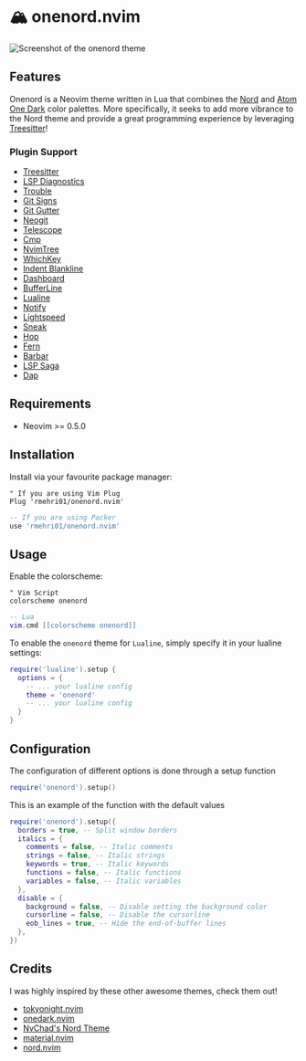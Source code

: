 # 🏔️ onenord.nvim

![Screenshot of the onenord theme](https://user-images.githubusercontent.com/52933714/138731499-c4092892-46cf-45e6-8947-edb5dfe32c06.png)

## Features

Onenord is a Neovim theme written in Lua that combines the [Nord](https://www.nordtheme.com) and [Atom One Dark](https://github.com/atom/atom/tree/master/packages/one-dark-ui) color palettes. More specifically, it seeks to add more vibrance to the Nord theme and provide a great programming experience by leveraging [Treesitter](https://github.com/nvim-treesitter/nvim-treesitter)!

### Plugin Support

- [Treesitter](https://github.com/nvim-treesitter/nvim-treesitter)
- [LSP Diagnostics](https://neovim.io/doc/user/lsp.html)
- [Trouble](https://github.com/folke/trouble.nvim)
- [Git Signs](https://github.com/lewis6991/gitsigns.nvim)
- [Git Gutter](https://github.com/airblade/vim-gitgutter)
- [Neogit](https://github.com/TimUntersberger/neogit)
- [Telescope](https://github.com/nvim-telescope/telescope.nvim)
- [Cmp](https://github.com/hrsh7th/nvim-cmp)
- [NvimTree](https://github.com/kyazdani42/nvim-tree.lua)
- [WhichKey](https://github.com/folke/which-key.nvim)
- [Indent Blankline](https://github.com/lukas-reineke/indent-blankline.nvim)
- [Dashboard](https://github.com/glepnir/dashboard-nvim)
- [BufferLine](https://github.com/akinsho/nvim-bufferline.lua)
- [Lualine](https://github.com/hoob3rt/lualine.nvim)
- [Notify](https://github.com/rcarriga/nvim-notify)
- [Lightspeed](https://github.com/ggandor/lightspeed.nvim)
- [Sneak](https://github.com/justinmk/vim-sneak)
- [Hop](https://github.com/phaazon/hop.nvim)
- [Fern](https://github.com/lambdalisue/fern.vim)
- [Barbar](https://github.com/romgrk/barbar.nvim)
- [LSP Saga](https://github.com/glepnir/lspsaga.nvim)
- [Dap](https://github.com/mfussenegger/nvim-dap)

## Requirements

- Neovim >= 0.5.0

## Installation

Install via your favourite package manager:
```vim
" If you are using Vim Plug
Plug 'rmehri01/onenord.nvim'
```

```lua
-- If you are using Packer
use 'rmehri01/onenord.nvim'
```

## Usage

Enable the colorscheme:
```vim
" Vim Script
colorscheme onenord
```

```lua
-- Lua
vim.cmd [[colorscheme onenord]]
```

To enable the `onenord` theme for `Lualine`, simply specify it in your lualine settings:

```lua
require('lualine').setup {
  options = {
    -- ... your lualine config
    theme = 'onenord'
    -- ... your lualine config
  }
}
```

## Configuration

The configuration of different options is done through a setup function
```lua
require('onenord').setup()
```

This is an example of the function with the default values
```lua
require('onenord').setup({
  borders = true, -- Split window borders
  italics = {
    comments = false, -- Italic comments
    strings = false, -- Italic strings
    keywords = true, -- Italic keywords
    functions = false, -- Italic functions
    variables = false, -- Italic variables
  },
  disable = {
    background = false, -- Disable setting the background color
    cursorline = false, -- Disable the cursorline
    eob_lines = true, -- Hide the end-of-buffer lines
  },
})
```

## Credits

I was highly inspired by these other awesome themes, check them out!

- [tokyonight.nvim](https://github.com/folke/tokyonight.nvim)
- [onedark.nvim](https://github.com/navarasu/onedark.nvim)
- [NvChad's Nord Theme](https://github.com/NvChad/NvChad#theme-showcase)
- [material.nvim](https://github.com/marko-cerovac/material.nvim)
- [nord.nvim](https://github.com/shaunsingh/nord.nvim)
